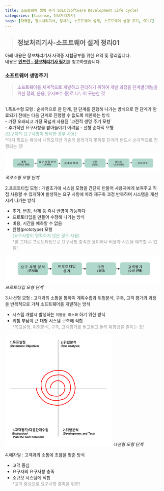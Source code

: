 ```yaml
---
title: 소프트웨어 생명 주기 SDLC(Software Development Life Cycle)
categories: [license, 정보처리기사]
tags: [자격증, 정보처리기사, 정처기, 소프트웨어 설계, 소프트웨어 생명 주기, SDLC]
---
```


> ## 정보처리기사-소프트웨어 설계 정리01

아래 내용은 정보처리기사 자격증 시험공부를 위한 요약 및 정리입니다.<br>
내용은 [**인프런 - 정보처리기사 필기**](https://www.inflearn.com/course/%EC%A0%95%EB%B3%B4%EC%B2%98%EB%A6%AC%EA%B8%B0%EC%82%AC-%ED%95%84%EA%B8%B0-1/dashboard)를 참고하였습니다.


### **소프트웨어 생명주기**
><span style="color:#986BB2">소프트웨어를 체계적으로 개발하고 관리하기 위하여 개발 과정을 단계별(개발을 위한 정의, 운용, 유지보수 등)로 나누어 구분한 것</span>

<br>
1.폭포수형 모형
: 순차적으로 한 단계, 한 단계를 진행해 나가는 방식으로 전 단계가 완료되기 전에는 다음 단계로 진행할 수 없도록 제한하는 방식<br>
- 가장 오래되고 가장 폭넓게 사용된 `고전적 생명 주기 모형`<br>
- 추가적인 요구사항을 받아들이기 어려움
- 선형 순차적 모형<br>
<span style="color:#81BCAC">(요구자의 요구사항이 명확한 경우 사용)</span><br>
<span style="color:#9a9a9a">*마치 폭포는 위에서 내려오지만 거슬러 올라가지 못하듯 단계가 반드시 순차적으로 진행되는 것!</span>

![Desktop View](/assets/img/file/blog/license/weterfall_model.PNG)
_폭포수형 모형 단계_
<br>

2.프로토타입 모형
: 개발초기에 시스템 모형을 간단히 만들어 사용자에게 보여주고 직접 사용할 수 있게하여 발생하는 요구 사항에 따라 재구축 과정 반복하며 시스템을 개선시켜 나가는 방식<br>
- 추가, 변경, 삭제 등 즉시 반영이 가능하다<br>
- 프로토타입을 만들어 수정해 나가는 방식<br>
- 비용, 시간을 예측할 수 없음<br>
- 원형(prototype) 모형<br>
<span style="color:#81BCAC">(요구사항이 명확하지 않은 경우 사용)</span><br>
<span style="color:#9a9a9a">*말 그대로 프로토타입으로 요구사항 충족엔 용이하나 비용과 시간을 예측할 수 없음!</span>

![Desktop View](/assets/img/file/blog/license/prototype_model.PNG)
_프로토타입 모형 단계_
<br>

3.나선형 모형
: 고객과의 소통을 통하여 계획수립과 위험분석, 구축, 고객 평가의 과정을 반복적으로 거쳐 소프트웨어를 개발하는 방식<br>
- 시스템 개발시 발생하는 `위험을 최소화` 하기 위한 방식<br>
- 위험 부담이 큰 대형 시스템 구축에 적합<br>
<span style="color:#9a9a9a">*목표설정, 위험분석, 구축, 고객평가를 돌고돌고 돌려 위험성을 줄이는 것!</span>

![Desktop View](/assets/img/file/blog/license/spiral_model.PNG)
_나선형 모형 단계_
<br>

4.애자일
: 고객과의 소통에 초점을 맞춘 방식<br>
- 고객 중심<br>
- 요구자의 요구사항 충족<br>
- 소규모 시스템에 적합<br>
<span style="color:#9a9a9a">*고객 중심으로 요구사항 충족을 위한!</span>
